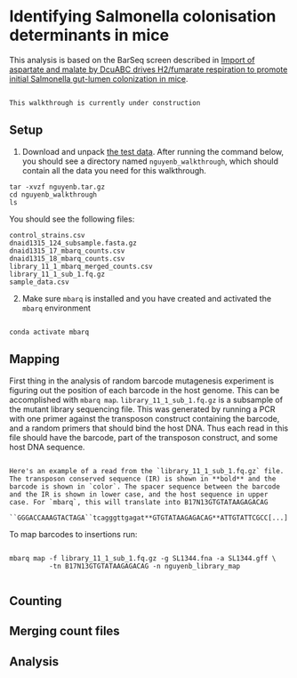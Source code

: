 # Identifying Salmonella colonisation determinants in mice

This analysis is based on the BarSeq screen described in [Import of aspartate and malate by DcuABC drives H2/fumarate respiration to promote initial Salmonella gut-lumen colonization in mice](https://doi.org/10.1016%2Fj.chom.2020.04.013).

```{warning}

This walkthrough is currently under construction

```

## Setup

1. Download and unpack [the test data](downloads/nguyenb.tar.gz). After running the command below, you should see a directory named `nguyenb_walkthrough`, which should contain all the data you need for this walkthrough. 

```shell
tar -xvzf nguyenb.tar.gz
cd nguyenb_walkthrough
ls 
```

You should see the following files:

```shell
control_strains.csv
dnaid1315_124_subsample.fasta.gz
dnaid1315_17_mbarq_counts.csv
dnaid1315_18_mbarq_counts.csv
library_11_1_mbarq_merged_counts.csv
library_11_1_sub_1.fq.gz
sample_data.csv
```

2. Make sure `mbarq` is installed and you have created and activated the `mbarq` environment

```shell

conda activate mbarq

```


## Mapping 

First thing in the analysis of random barcode mutagenesis experiment is figuring out the position of each barcode in the host genome. This can be accomplished with `mbarq map`.
`library_11_1_sub_1.fq.gz` is a subsample of the mutant library sequencing file. This was generated by running a PCR with one primer against the transposon construct containing the barcode, and a random primers that should bind the host DNA. Thus each read in this file should have the barcode, part of the transposon construct, and some host DNA sequence.

```{note}

Here's an example of a read from the `library_11_1_sub_1.fq.gz` file. The transposon conserved sequence (IR) is shown in **bold** and the barcode is shown in `color`. The spacer sequence between the barcode and the IR is shown in lower case, and the host sequence in upper case. For `mbarq`, this will translate into B17N13GTGTATAAGAGACAG

``GGGACCAAAGTACTAGA``tcagggttgagat**GTGTATAAGAGACAG**ATTGTATTCGCC[...]

```

To map barcodes to insertions run:

```shell

mbarq map -f library_11_1_sub_1.fq.gz -g SL1344.fna -a SL1344.gff \
          -tn B17N13GTGTATAAGAGACAG -n nguyenb_library_map
 
```

## Counting

## Merging count files

## Analysis

